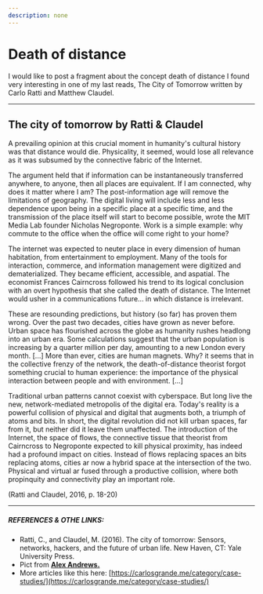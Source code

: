 ```yaml
---
description: none
---
```


# Death of distance

I would like to post a fragment about the concept death of distance I found very interesting in one of my last reads, The City of Tomorrow written by Carlo Ratti and Matthew Claudel.

---

## The city of tomorrow by Ratti & Claudel

A prevailing opinion at this crucial moment in humanity's cultural history was that distance would die. Physicality, it seemed, would lose all relevance as it was subsumed by the connective fabric of the Internet.

The argument held that if information can be instantaneously transferred anywhere, to anyone, then all places are equivalent. If I am connected, why does it matter where I am? The post-information age will remove the limitations of geography. The digital living will include less and less dependence upon being in a specific place at a specific time, and the transmission of the place itself will start to become possible, wrote the MIT Media Lab founder Nicholas Negroponte. Work is a simple example: why commute to the office when the office will come right to your home?

The internet was expected to neuter place in every dimension of human habitation, from entertainment to employment. Many of the tools for interaction, commerce, and information management were digitized and dematerialized. They became efficient, accessible, and aspatial. The economist Frances Cairncross followed his trend to its logical conclusion with an overt hypothesis that she called the death of distance. The Internet would usher in a  communications future... in which distance is irrelevant.

These are resounding predictions, but history (so far) has proven them wrong. Over the past two decades, cities have grown as never before. Urban space has flourished across the globe as humanity rushes headlong into an urban era. Some calculations suggest that the urban population is increasing by a quarter million per day, amounting to a new London every month. [...] More than ever, cities are human magnets. Why? it seems that in the collective frenzy of the network, the death-of-distance theorist forgot something crucial to human experience: the importance of the physical interaction between people and with environment. [...]

Traditional urban patterns cannot coexist with cyberspace. But long live the new, network-mediated metropolis of the digital era. Today's reality is a powerful collision of physical and digital that augments both, a triumph of atoms and bits. In short, the digital revolution did not kill urban spaces, far from it, but neither did it leave them unaffected. The introduction of the Internet, the space of flows, the connective tissue that theorist from Cairncross to Negroponte expected to kill physical proximity, has indeed had a profound impact on cities. Instead of flows replacing spaces an bits replacing atoms, cities ar now a hybrid space at the intersection of the two. Physical and virtual ar fused through a productive collision, where both propinquity and connectivity play an important role.

(Ratti and Claudel, 2016, p. 18-20)

---

##### REFERENCES & OTHE LINKS:

- Ratti, C., and Claudel, M. (2016). The city of tomorrow: Sensors, networks, hackers, and the future of urban life. New Haven, CT: Yale University Press.
- Pict from **[Alex Andrews.](https://www.pexels.com/es-es/@alex-andrews-271121?utm_content=attributionCopyText&utm_medium=referral&utm_source=pexels)**
- More articles like this here: [https://carlosgrande.me/category/case-studies/](https://carlosgrande.me/category/case-studies/)